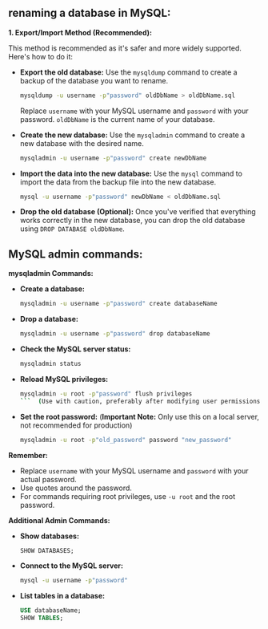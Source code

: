 ## renaming a database in MySQL:

**1. Export/Import Method (Recommended):**

This method is recommended as it's safer and more widely supported. Here's how to do it:

  * **Export the old database:** Use the `mysqldump` command to create a backup of the database you want to rename.  
      ```bash
      mysqldump -u username -p"password" oldDbName > oldDbName.sql
      ``` 
      Replace `username` with your MySQL username and `password` with your password. `oldDbName` is the current name of your database.

  * **Create the new database:** Use the `mysqladmin` command to create a new database with the desired name.
      ```bash
      mysqladmin -u username -p"password" create newDbName
      ```

  * **Import the data into the new database:** Use the `mysql` command to import the data from the backup file into the new database.
      ```bash
      mysql -u username -p"password" newDbName < oldDbName.sql
      ```

  * **Drop the old database (Optional):** Once you've verified that everything works correctly in the new database, you can drop the old database using `DROP DATABASE oldDbName`.


## MySQL admin commands:

**mysqladmin Commands:**

* **Create a database:**
  ```bash
  mysqladmin -u username -p"password" create databaseName
  ```

* **Drop a database:**
  ```bash
  mysqladmin -u username -p"password" drop databaseName
  ```

* **Check the MySQL server status:**
  ```bash
  mysqladmin status
  ```

* **Reload MySQL privileges:**
  ```bash
  mysqladmin -u root -p"password" flush privileges
  ```  (Use with caution, preferably after modifying user permissions)

* **Set the root password:** (**Important Note:** Only use this on a local server, not recommended for production)
  ```bash
  mysqladmin -u root -p"old_password" password "new_password"
  ```

**Remember:**

* Replace `username` with your MySQL username and `password` with your actual password.
* Use quotes around the password.
* For commands requiring root privileges, use `-u root` and the root password.


**Additional Admin Commands:**

* **Show databases:**
  ```sql
  SHOW DATABASES;
  ```

* **Connect to the MySQL server:**
  ```bash
  mysql -u username -p"password"
  ```

* **List tables in a database:**
  ```sql
  USE databaseName;
  SHOW TABLES;
  ```
